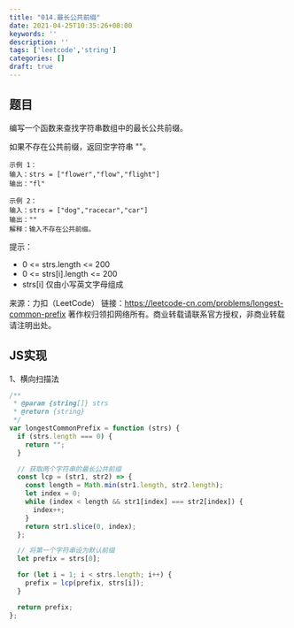 ```yaml
---
title: "014.最长公共前缀"
date: 2021-04-25T10:35:26+08:00
keywords: ''
description: ''
tags: ['leetcode','string']
categories: []
draft: true
---
```


## 题目

编写一个函数来查找字符串数组中的最长公共前缀。

如果不存在公共前缀，返回空字符串 ""。

```
示例 1：
输入：strs = ["flower","flow","flight"]
输出："fl"

示例 2：
输入：strs = ["dog","racecar","car"]
输出：""
解释：输入不存在公共前缀。
```

提示：

- 0 <= strs.length <= 200
- 0 <= strs[i].length <= 200
- strs[i] 仅由小写英文字母组成

来源：力扣（LeetCode）
链接：https://leetcode-cn.com/problems/longest-common-prefix
著作权归领扣网络所有。商业转载请联系官方授权，非商业转载请注明出处。

## JS实现

1、横向扫描法

```javascript
/**
 * @param {string[]} strs
 * @return {string}
 */
var longestCommonPrefix = function (strs) {
  if (strs.length === 0) {
    return "";
  }

  // 获取两个字符串的最长公共前缀
  const lcp = (str1, str2) => {
    const length = Math.min(str1.length, str2.length);
    let index = 0;
    while (index < length && str1[index] === str2[index]) {
      index++;
    }
    return str1.slice(0, index);
  };

  // 将第一个字符串设为默认前缀
  let prefix = strs[0];

  for (let i = 1; i < strs.length; i++) {
    prefix = lcp(prefix, strs[i]);
  }

  return prefix;
};
```
